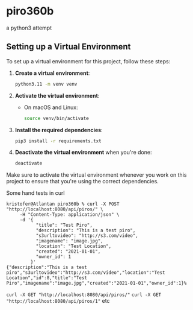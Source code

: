# piro360b
a python3 attempt

## Setting up a Virtual Environment

To set up a virtual environment for this project, follow these steps:

1. **Create a virtual environment**:
    ```sh
    python3.11 -m venv venv
    ```

2. **Activate the virtual environment**:
    - On macOS and Linux:
        ```sh
        source venv/bin/activate
        ```

3. **Install the required dependencies**:
    ```sh
    pip3 install -r requirements.txt
    ```

4. **Deactivate the virtual environment** when you're done:
    ```sh
    deactivate
    ```

Make sure to activate the virtual environment whenever you work on this project to ensure that you're using the correct dependencies.


Some hand tests in curl

```
kristofer@Atlantan piro360b % curl -X POST "http://localhost:8080/api/piros/" \
     -H "Content-Type: application/json" \
     -d '{
           "title": "Test Piro",
           "description": "This is a test piro",
           "s3urltovideo": "http://s3.com/video",
           "imagename": "image.jpg",
           "location": "Test Location",
           "created": "2021-01-01",
           "owner_id": 1
         }'
{"description":"This is a test piro","s3urltovideo":"http://s3.com/video","location":"Test Location","id":8,"title":"Test Piro","imagename":"image.jpg","created":"2021-01-01","owner_id":1}%
```

`curl -X GET "http://localhost:8080/api/piros/"`
`curl -X GET "http://localhost:8080/api/piros/1"` etc
